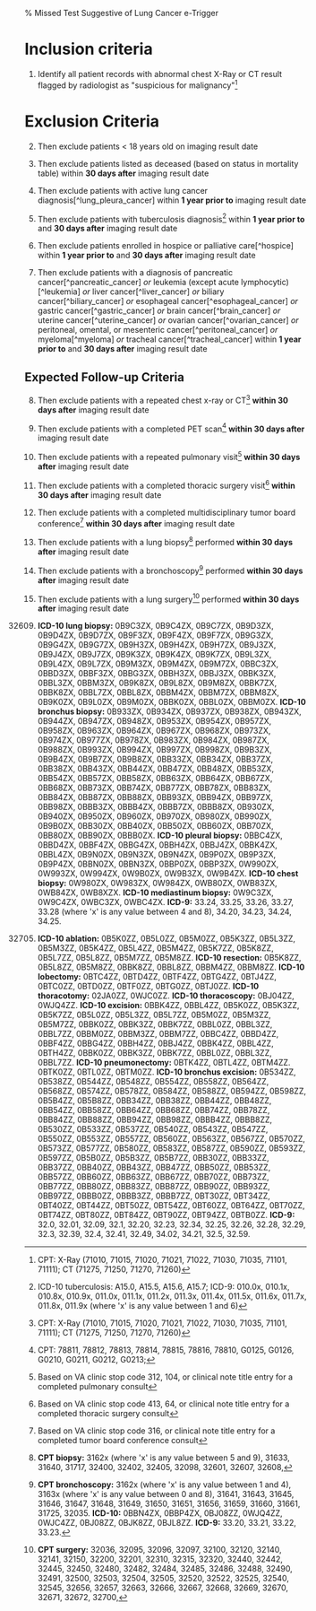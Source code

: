 % Missed Test Suggestive of Lung Cancer e-Trigger


# Inclusion criteria

1. Identify all patient records with abnormal chest X-Ray or CT result
flagged by radiologist as "suspicious for malignancy"[^1]




# Exclusion Criteria

2. Then exclude patients \< 18 years old on imaging result date

3. Then exclude patients listed as deceased (based on status in
mortality table) within **30 days after** imaging result date

4. Then exclude patients with active lung cancer
diagnosis[^lung_pleura_cancer] within **1 year prior to** imaging
result date

5. Then exclude patients with tuberculosis diagnosis[^4] within **1
year prior to** and **30 days after** imaging result date

6. Then exclude patients enrolled in hospice or palliative
care[^hospice] within **1 year prior to** and **30 days after**
imaging result date

7. Then exclude patients with a diagnosis of pancreatic
cancer[^pancreatic_cancer] *or*
leukemia (except acute lymphocytic)[^leukemia] *or*
liver cancer[^liver_cancer] *or*
biliary cancer[^biliary_cancer] *or*
esophageal cancer[^esophageal_cancer] *or*
gastric cancer[^gastric_cancer] *or*
brain cancer[^brain_cancer] *or*
uterine cancer[^uterine_cancer] *or*
ovarian cancer[^ovarian_cancer] *or*
peritoneal, omental, or mesenteric cancer[^peritoneal_cancer] *or*
myeloma[^myeloma] *or*
tracheal cancer[^tracheal_cancer]
within **1 year prior to** and **30 days after** imaging result date




## Expected Follow-up Criteria

8. Then exclude patients with a repeated chest x-ray or CT[^1]
**within 30 days after** imaging result date

9. Then exclude patients with a completed PET scan[^18] **within 30
days after** imaging result date

10. Then exclude patients with a repeated pulmonary visit[^19]
**within 30 days after** imaging result date

11. Then exclude patients with a completed thoracic surgery visit[^20]
**within 30 days after** imaging result date

12. Then exclude patients with a completed multidisciplinary tumor
board conference[^21] **within 30 days after** imaging result date

13. Then exclude patients with a lung biopsy[^22] performed **within
30 days after** imaging result date

14. Then exclude patients with a bronchoscopy[^23] performed **within
30 days after** imaging result date

15. Then exclude patients with a lung surgery[^24] performed **within
30 days after** imaging result date





[^1]: CPT: X-Ray (71010, 71015, 71020, 71021, 71022, 71030, 71035,
71101, 71111); CT (71275, 71250, 71270, 71260)

[^4]: ICD-10 tuberculosis: A15.0, A15.5, A15.6, A15.7; ICD-9: 010.0x,
010.1x, 010.8x, 010.9x, 011.0x, 011.1x, 011.2x, 011.3x, 011.4x,
011.5x, 011.6x, 011.7x, 011.8x, 011.9x (where 'x' is any value between
1 and 6)




[^18]: CPT: 78811, 78812, 78813, 78814, 78815, 78816, 78810, G0125,
G0126, G0210, G0211, G0212, G0213; 

[^19]: Based on VA clinic stop code 312, 104, or clinical note title
entry for a completed pulmonary consult

[^20]: Based on VA clinic stop code 413, 64, or clinical note title
entry for a completed thoracic surgery consult

[^21]: Based on VA clinic stop code 316, or clinical note title entry
for a completed tumor board conference consult

[^22]: **CPT biopsy:** 3162x (where 'x' is any value between 5 and 9),
31633, 31640, 31717, 32400, 32402, 32405, 32098, 32601, 32607, 32608,
32609. **ICD-10 lung biopsy:** 0B9C3ZX, 0B9C4ZX, 0B9C7ZX, 0B9D3ZX,
0B9D4ZX, 0B9D7ZX, 0B9F3ZX, 0B9F4ZX, 0B9F7ZX, 0B9G3ZX, 0B9G4ZX,
0B9G7ZX, 0B9H3ZX, 0B9H4ZX, 0B9H7ZX, 0B9J3ZX, 0B9J4ZX, 0B9J7ZX,
0B9K3ZX, 0B9K4ZX, 0B9K7ZX, 0B9L3ZX, 0B9L4ZX, 0B9L7ZX, 0B9M3ZX,
0B9M4ZX, 0B9M7ZX, 0BBC3ZX, 0BBD3ZX, 0BBF3ZX, 0BBG3ZX, 0BBH3ZX,
0BBJ3ZX, 0BBK3ZX, 0BBL3ZX, 0BBM3ZX, 0B9K8ZX, 0B9L8ZX, 0B9M8ZX,
0BBK7ZX, 0BBK8ZX, 0BBL7ZX, 0BBL8ZX, 0BBM4ZX, 0BBM7ZX, 0BBM8ZX,
0B9K0ZX, 0B9L0ZX, 0B9M0ZX, 0BBK0ZX, 0BBL0ZX, 0BBM0ZX. **ICD-10
bronchus biopsy:** 0B933ZX, 0B934ZX, 0B937ZX, 0B938ZX, 0B943ZX,
0B944ZX, 0B947ZX, 0B948ZX, 0B953ZX, 0B954ZX, 0B957ZX, 0B958ZX,
0B963ZX, 0B964ZX, 0B967ZX, 0B968ZX, 0B973ZX, 0B974ZX, 0B977ZX,
0B978ZX, 0B983ZX, 0B984ZX, 0B987ZX, 0B988ZX, 0B993ZX, 0B994ZX,
0B997ZX, 0B998ZX, 0B9B3ZX, 0B9B4ZX, 0B9B7ZX, 0B9B8ZX, 0BB33ZX,
0BB34ZX, 0BB37ZX, 0BB38ZX, 0BB43ZX, 0BB44ZX, 0BB47ZX, 0BB48ZX,
0BB53ZX, 0BB54ZX, 0BB57ZX, 0BB58ZX, 0BB63ZX, 0BB64ZX, 0BB67ZX,
0BB68ZX, 0BB73ZX, 0BB74ZX, 0BB77ZX, 0BB78ZX, 0BB83ZX, 0BB84ZX,
0BB87ZX, 0BB88ZX, 0BB93ZX, 0BB94ZX, 0BB97ZX, 0BB98ZX, 0BBB3ZX,
0BBB4ZX, 0BBB7ZX, 0BBB8ZX, 0B930ZX, 0B940ZX, 0B950ZX, 0B960ZX,
0B970ZX, 0B980ZX, 0B990ZX, 0B9B0ZX, 0BB30ZX, 0BB40ZX, 0BB50ZX,
0BB60ZX, 0BB70ZX, 0BB80ZX, 0BB90ZX, 0BBB0ZX. **ICD-10 pleural
biopsy:** 0BBC4ZX, 0BBD4ZX, 0BBF4ZX, 0BBG4ZX, 0BBH4ZX, 0BBJ4ZX,
0BBK4ZX, 0BBL4ZX, 0B9N0ZX, 0B9N3ZX, 0B9N4ZX, 0B9P0ZX, 0B9P3ZX,
0B9P4ZX, 0BBN0ZX, 0BBN3ZX, 0BBP0ZX, 0BBP3ZX, 0W990ZX, 0W993ZX,
0W994ZX, 0W9B0ZX, 0W9B3ZX, 0W9B4ZX. **ICD-10 chest biopsy:** 0W980ZX,
0W983ZX, 0W984ZX, 0WB80ZX, 0WB83ZX, 0WB84ZX, 0WB8XZX. **ICD-10
mediastinum biopsy:** 0W9C3ZX, 0W9C4ZX, 0WBC3ZX, 0WBC4ZX. **ICD-9:**
33.24, 33.25, 33.26, 33.27, 33.28 (where 'x' is any value between 4
and 8), 34.20, 34.23, 34.24, 34.25.

[^23]: **CPT bronchoscopy:** 3162x (where 'x' is any value between 1
and 4), 3163x (where 'x' is any value between 0 and 8), 31641, 31643,
31645, 31646, 31647, 31648, 31649, 31650, 31651, 31656, 31659, 31660,
31661, 31725, 32035. **ICD-10:** 0BBN4ZX, 0BBP4ZX, 0BJ08ZZ, 0WJQ4ZZ,
0WJC4ZZ, 0BJ08ZZ, 0BJK8ZZ, 0BJL8ZZ. **ICD-9:** 33.20, 33.21, 33.22,
33.23.

[^24]: **CPT surgery:** 32036, 32095, 32096, 32097, 32100, 32120,
32140, 32141, 32150, 32200, 32201, 32310, 32315, 32320, 32440, 32442,
32445, 32450, 32480, 32482, 32484, 32485, 32486, 32488, 32490, 32491,
32500, 32503, 32504, 32505, 32520, 32522, 32525, 32540, 32545, 32656,
32657, 32663, 32666, 32667, 32668, 32669, 32670, 32671, 32672, 32700,
32705. **ICD-10 ablation:** 0B5K0ZZ, 0B5L0ZZ, 0B5M0ZZ, 0B5K3ZZ,
0B5L3ZZ, 0B5M3ZZ, 0B5K4ZZ, 0B5L4ZZ, 0B5M4ZZ, 0B5K7ZZ, 0B5K8ZZ,
0B5L7ZZ, 0B5L8ZZ, 0B5M7ZZ, 0B5M8ZZ. **ICD-10 resection:** 0B5K8ZZ,
0B5L8ZZ, 0B5M8ZZ, 0BBK8ZZ, 0BBL8ZZ, 0BBM4ZZ, 0BBM8ZZ. **ICD-10
lobectomy:** 0BTC4ZZ, 0BTD4ZZ, 0BTF4ZZ, 0BTG4ZZ, 0BTJ4ZZ, 0BTC0ZZ,
0BTD0ZZ, 0BTF0ZZ, 0BTG0ZZ, 0BTJ0ZZ. **ICD-10 thoracotomy:** 02JA0ZZ,
0WJC0ZZ. **ICD-10 thoracoscopy:** 0BJ04ZZ, 0WJQ4ZZ. **ICD-10
excision:** 0BBK4ZZ, 0BBL4ZZ, 0B5K0ZZ, 0B5K3ZZ, 0B5K7ZZ, 0B5L0ZZ,
0B5L3ZZ, 0B5L7ZZ, 0B5M0ZZ, 0B5M3ZZ, 0B5M7ZZ, 0BBK0ZZ, 0BBK3ZZ,
0BBK7ZZ, 0BBL0ZZ, 0BBL3ZZ, 0BBL7ZZ, 0BBM0ZZ, 0BBM3ZZ, 0BBM7ZZ,
0BBC4ZZ, 0BBD4ZZ, 0BBF4ZZ, 0BBG4ZZ, 0BBH4ZZ, 0BBJ4ZZ, 0BBK4ZZ,
0BBL4ZZ, 0BTH4ZZ, 0BBK0ZZ, 0BBK3ZZ, 0BBK7ZZ, 0BBL0ZZ, 0BBL3ZZ,
0BBL7ZZ. **ICD-10 pneumonectomy:** 0BTK4ZZ, 0BTL4ZZ, 0BTM4ZZ. 0BTK0ZZ,
0BTL0ZZ, 0BTM0ZZ. **ICD-10 bronchus excision:** 0B534ZZ, 0B538ZZ,
0B544ZZ, 0B548ZZ, 0B554ZZ, 0B558ZZ, 0B564ZZ, 0B568ZZ, 0B574ZZ,
0B578ZZ, 0B584ZZ, 0B588ZZ, 0B594ZZ, 0B598ZZ, 0B5B4ZZ, 0B5B8ZZ,
0BB34ZZ, 0BB38ZZ, 0BB44ZZ, 0BB48ZZ, 0BB54ZZ, 0BB58ZZ, 0BB64ZZ,
0BB68ZZ, 0BB74ZZ, 0BB78ZZ, 0BB84ZZ, 0BB88ZZ, 0BB94ZZ, 0BB98ZZ,
0BBB4ZZ, 0BBB8ZZ, 0B530ZZ, 0B533ZZ, 0B537ZZ, 0B540ZZ, 0B543ZZ,
0B547ZZ, 0B550ZZ, 0B553ZZ, 0B557ZZ, 0B560ZZ, 0B563ZZ, 0B567ZZ,
0B570ZZ, 0B573ZZ, 0B577ZZ, 0B580ZZ, 0B583ZZ, 0B587ZZ, 0B590ZZ,
0B593ZZ, 0B597ZZ, 0B5B0ZZ, 0B5B3ZZ, 0B5B7ZZ, 0BB30ZZ, 0BB33ZZ,
0BB37ZZ, 0BB40ZZ, 0BB43ZZ, 0BB47ZZ, 0BB50ZZ, 0BB53ZZ, 0BB57ZZ,
0BB60ZZ, 0BB63ZZ, 0BB67ZZ, 0BB70ZZ, 0BB73ZZ, 0BB77ZZ, 0BB80ZZ,
0BB83ZZ, 0BB87ZZ, 0BB90ZZ, 0BB93ZZ, 0BB97ZZ, 0BBB0ZZ, 0BBB3ZZ,
0BBB7ZZ, 0BT30ZZ, 0BT34ZZ, 0BT40ZZ, 0BT44ZZ, 0BT50ZZ, 0BT54ZZ,
0BT60ZZ, 0BT64ZZ, 0BT70ZZ, 0BT74ZZ, 0BT80ZZ, 0BT84ZZ, 0BT90ZZ,
0BT94ZZ, 0BTB0ZZ. **ICD-9:** 32.0, 32.01, 32.09, 32.1, 32.20, 32.23,
32.34, 32.25, 32.26, 32.28, 32.29, 32.3, 32.39, 32.4, 32.41, 32.49,
34.02, 34.21, 32.5, 32.59.

